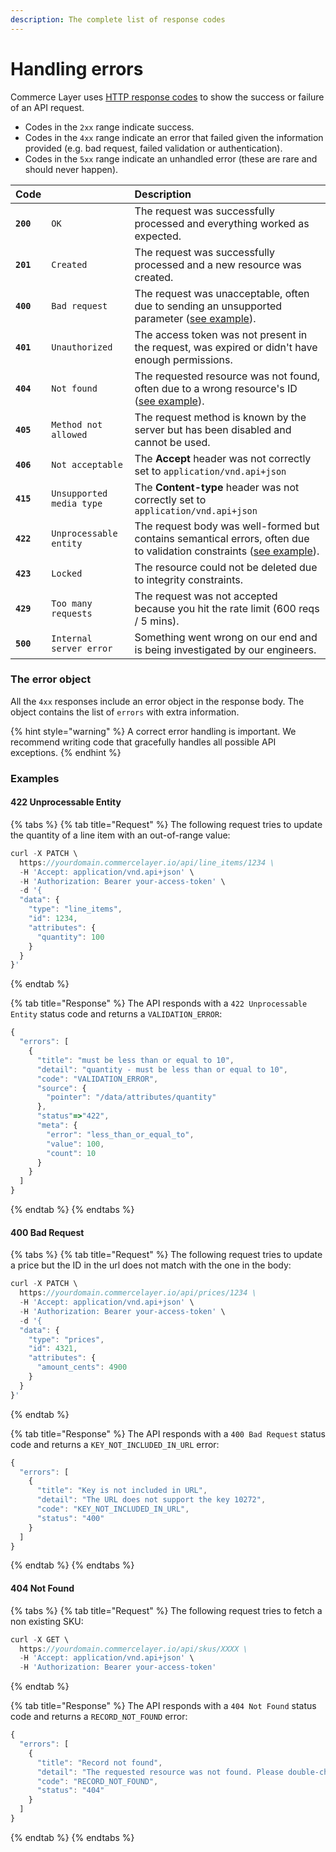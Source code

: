```yaml
---
description: The complete list of response codes
---
```


# Handling errors

Commerce Layer uses [HTTP response codes](https://www.w3.org/Protocols/rfc2616/rfc2616-sec10.html) to show the success or failure of an API request. 

* Codes in the `2xx` range indicate success.
* Codes in the `4xx` range indicate an error that failed given the information provided \(e.g. bad request, failed validation or authentication\).
* Codes in the `5xx` range indicate an unhandled error \(these are rare and should never happen\).

| Code |  | Description |
| :--- | :--- | :--- |
| **`200`** | `OK` | The request was successfully processed and everything worked as expected. |
| **`201`** | `Created` | The request was successfully processed and a new resource was created. |
| **`400`** | `Bad request` | The request was unacceptable, often due to sending an unsupported parameter \([see example](handling-errors.md)\). |
| **`401`** | `Unauthorized` | The access token was not present in the request, was expired or didn't have enough permissions. |
| **`404`** | `Not found` | The requested resource was not found, often due to a wrong resource's ID \([see example](handling-errors.md#404-not-found)\). |
| **`405`** | `Method not allowed` | The request method is known by the server but has been disabled and cannot be used. |
| **`406`** | `Not acceptable` | The **Accept** header was not correctly set to `application/vnd.api+json` |
| **`415`** | `Unsupported media type` | The **Content-type** header was not correctly set to `application/vnd.api+json` |
| **`422`**  | `Unprocessable entity` | The request body was well-formed but contains semantical errors, often due to validation constraints \([see example](handling-errors.md#422-unprocessable-entity)\). |
| **`423`** | `Locked` | The resource could not be deleted due to integrity constraints. |
| **`429`** | `Too many requests` | The request was not accepted because you hit the rate limit \(600 reqs / 5 mins\). |
| **`500`** | `Internal server error` | Something went wrong on our end and is being investigated by our engineers. |

### The error object

All the `4xx` responses include an error object in the response body. The object contains the list of `errors` with extra information. 

{% hint style="warning" %}
A correct error handling is important. We recommend writing code that gracefully handles all possible API exceptions.
{% endhint %}

### Examples

#### 422 Unprocessable Entity

{% tabs %}
{% tab title="Request" %}
The following request tries to update the quantity of a line item with an out-of-range value:

```javascript
curl -X PATCH \
  https://yourdomain.commercelayer.io/api/line_items/1234 \
  -H 'Accept: application/vnd.api+json' \
  -H 'Authorization: Bearer your-access-token' \
  -d '{
  "data": {
    "type": "line_items",
    "id": 1234,
    "attributes": {
      "quantity": 100
    }
  }
}'
```
{% endtab %}

{% tab title="Response" %}
The API responds with a `422 Unprocessable Entity` status code and returns a `VALIDATION_ERROR`:

```javascript
{
  "errors": [
    {
      "title": "must be less than or equal to 10",
      "detail": "quantity - must be less than or equal to 10",
      "code": "VALIDATION_ERROR",
      "source": {
        "pointer": "/data/attributes/quantity"
      },
      "status"=>"422",
      "meta": {
        "error": "less_than_or_equal_to",
        "value": 100,
        "count": 10
      }
    }
  ]
}
```
{% endtab %}
{% endtabs %}

#### 400 Bad Request

{% tabs %}
{% tab title="Request" %}
The following request tries to update a price but the ID in the url does not match with the one in the body:

```javascript
curl -X PATCH \
  https://yourdomain.commercelayer.io/api/prices/1234 \
  -H 'Accept: application/vnd.api+json' \
  -H 'Authorization: Bearer your-access-token' \
  -d '{
  "data": {
    "type": "prices",
    "id": 4321,
    "attributes": {
      "amount_cents": 4900
    }
  }
}'
```
{% endtab %}

{% tab title="Response" %}
The API responds with a `400 Bad Request` status code and returns a `KEY_NOT_INCLUDED_IN_URL` error:

```javascript
{
  "errors": [
    {
      "title": "Key is not included in URL",
      "detail": "The URL does not support the key 10272",
      "code": "KEY_NOT_INCLUDED_IN_URL",
      "status": "400"
    }
  ]
}
```
{% endtab %}
{% endtabs %}

#### 404 Not Found

{% tabs %}
{% tab title="Request" %}
The following request tries to fetch a non existing SKU:

```javascript
curl -X GET \
  https://yourdomain.commercelayer.io/api/skus/XXXX \
  -H 'Accept: application/vnd.api+json' \
  -H 'Authorization: Bearer your-access-token'
```
{% endtab %}

{% tab title="Response" %}
The API responds with a `404 Not Found` status code and returns a `RECORD_NOT_FOUND` error:

```javascript
{
  "errors": [
    {
      "title": "Record not found",
      "detail": "The requested resource was not found. Please double-check the resource id.",
      "code": "RECORD_NOT_FOUND",
      "status": "404"
    }
  ]
}
```
{% endtab %}
{% endtabs %}

